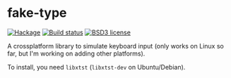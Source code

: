# fake-type

[![Hackage](https://img.shields.io/hackage/v/fake-type.svg)](https://hackage.haskell.org/package/fake-type)
[![Build status](https://travis-ci.org/aelve/fake-type.svg)](https://travis-ci.org/aelve/fake-type)
[![BSD3 license](https://img.shields.io/badge/license-BSD3-blue.svg)](https://github.com/aelve/fake-type/blob/master/LICENSE)

A crossplatform library to simulate keyboard input (only works on Linux so far, but I'm working on adding other platforms).

To install, you need `libxtst` (`libxtst-dev` on Ubuntu/Debian).
